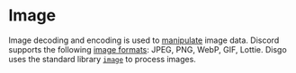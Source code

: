 # Image

Image decoding and encoding is used to [manipulate](https://discord.com/developers/docs/reference#image-formatting-image-formats) image data. Discord supports the following [image formats](https://discord.com/developers/docs/reference#image-formatting-image-formats): JPEG, PNG, WebP, GIF, Lottie. Disgo uses the standard library [`image`](https://pkg.go.dev/image) to process images.